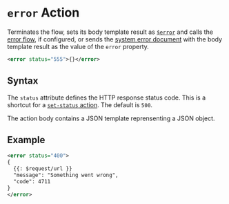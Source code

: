 # `error` Action

Terminates the flow, sets its body template result as [`$error`](/reference/variables.md#usderror) and calls the [error flow](/reference/OpenAPI/routing.md#error-flow), if configured, or sends the [system error document](/reference/OpenAPI/validation.md#system-error-document) with the body template result as the value of the `error` property.

```xml
<error status="555">{}</error>
```

## Syntax

The `status` attribute defines the HTTP response status code. This is a
shortcut for a [`set-status` action](set-status.md). The default is `500`.

The action body contains a JSON template reprensenting a JSON object.


## Example

```xml
<error status="400">
{
  {{: $request/url }}
  "message": "Something went wrong",
  "code": 4711
}
</error>
```
